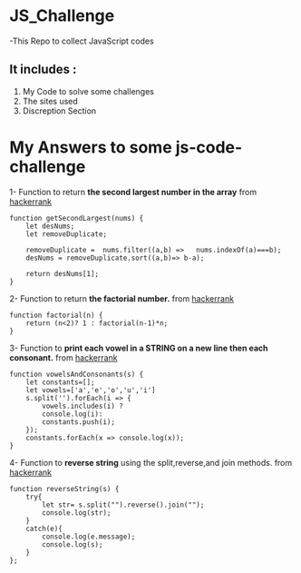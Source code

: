 # JS_Challenge

-This Repo to collect JavaScript codes

## It includes :
1. My Code to solve some challenges
2. The sites used
3. Discreption Section 

# My Answers to some js-code-challenge
1- Function to return **the second largest number in the array** from [hackerrank](https://www.hackerrank.com/)
```
function getSecondLargest(nums) {
    let desNums;
    let removeDuplicate;
    
    removeDuplicate =  nums.filter((a,b) =>   nums.indexOf(a)===b);
    desNums = removeDuplicate.sort((a,b)=> b-a);
    
    return desNums[1];
}
```
2- Function to return **the factorial number.** from [hackerrank](https://www.hackerrank.com/)
```
function factorial(n) {
    return (n<2)? 1 : factorial(n-1)*n;
}
```
3- Function to **print each vowel in a STRING on a new line then each consonant.** from [hackerrank](https://www.hackerrank.com/)
```
function vowelsAndConsonants(s) {
    let constants=[];
    let vowels=['a','e','o','u','i']
    s.split('').forEach(i => {
        vowels.includes(i) ? 
        console.log(i):
        constants.push(i);
    });
    constants.forEach(x => console.log(x));
}
```
4- Function to **reverse string** using the split,reverse,and join methods. from [hackerrank](https://www.hackerrank.com/)
```
function reverseString(s) {
    try{
        let str= s.split("").reverse().join("");
        console.log(str);
    }
    catch(e){
        console.log(e.message);
        console.log(s);
    }
};
```
